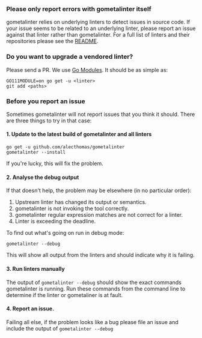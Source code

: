 ### Please only report errors with gometalinter itself

gometalinter relies on underlying linters to detect issues in source code.
If your issue seems to be related to an underlying linter, please report an
issue against that linter rather than gometalinter. For a full list of linters
and their repositories please see the [README](README.md).

### Do you want to upgrade a vendored linter?

Please send a PR. We use [Go Modules](https://github.com/golang/go/wiki/Modules). It should be as simple as:

```
GO111MODULE=on go get -u <linter>
git add <paths>
```

### Before you report an issue

Sometimes gometalinter will not report issues that you think it should. There
are three things to try in that case:

#### 1. Update to the latest build of gometalinter and all linters

    go get -u github.com/alecthomas/gometalinter
    gometalinter --install

If you're lucky, this will fix the problem.

#### 2. Analyse the debug output

If that doesn't help, the problem may be elsewhere (in no particular order):

1. Upstream linter has changed its output or semantics.
2. gometalinter is not invoking the tool correctly.
3. gometalinter regular expression matches are not correct for a linter.
4. Linter is exceeding the deadline.

To find out what's going on run in debug mode:

    gometalinter --debug

This will show all output from the linters and should indicate why it is
failing.

#### 3. Run linters manually

The output of `gometalinter --debug` should show the exact commands gometalinter
is running. Run these commands from the command line to determine if the linter
or gometaliner is at fault.

#### 4. Report an issue.

Failing all else, if the problem looks like a bug please file an issue and
include the output of `gometalinter --debug`

